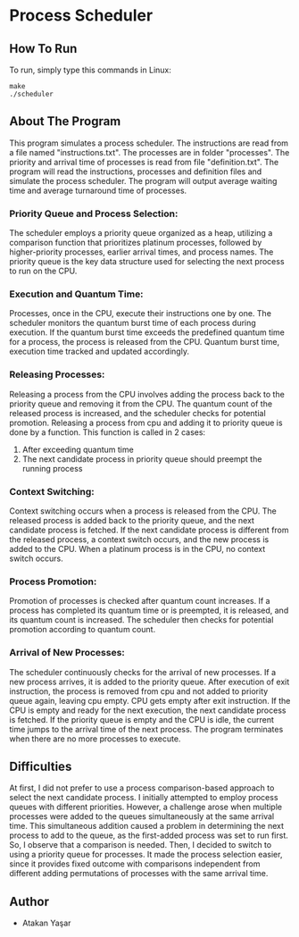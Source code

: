 # Process Scheduler

## How To Run
To run, simply type this commands in Linux:
```
make
./scheduler
```

## About The Program
This program simulates a process scheduler. The instructions are read from a file named "instructions.txt". The processes are in folder "processes". The priority and arrival time of processes is read from file "definition.txt".  The program will read the instructions, processes and definition files and simulate the process scheduler. The program will output average waiting time and average turnaround time of processes.  

### Priority Queue and Process Selection:
The scheduler employs a priority queue organized as a heap, utilizing a comparison function that prioritizes platinum processes, followed by higher-priority processes, earlier arrival times, and process names. The priority queue is the key data structure used for selecting the next process to run on the CPU.

### Execution and Quantum Time:
Processes, once in the CPU, execute their instructions one by one. The scheduler monitors the quantum burst time of each process during execution. If the quantum burst time exceeds the predefined quantum time for a process, the process is released from the CPU. Quantum burst time, execution time tracked and updated accordingly. 

### Releasing Processes:
Releasing a process from the CPU involves adding the process back to the priority queue and removing it from the CPU. The quantum count of the released process is increased, and the scheduler checks for potential promotion. Releasing a process from cpu and adding it to priority queue is done by a function. This function is called in 2 cases:
1. After exceeding quantum time
2. The next candidate process in priority queue should preempt the running process

### Context Switching:
Context switching occurs when a process is released from the CPU. The released process is added back to the priority queue, and the next candidate process is fetched. If the next candidate process is different from the released process, a context switch occurs, and the new process is added to the CPU. When a platinum process is in the CPU, no context switch occurs.

### Process Promotion:
Promotion of processes is checked after quantum count increases. If a process has completed its quantum time or is preempted, it is released, and its quantum count is increased. The scheduler then checks for potential promotion according to quantum count.

### Arrival of New Processes:
The scheduler continuously checks for the arrival of new processes. If a new process arrives, it is added to the priority queue. After execution of exit instruction, the process is removed from cpu and not added to priority queue again, leaving cpu empty. CPU gets empty after exit instruction. If the CPU is empty and ready for the next execution, the next candidate process is fetched. If the priority queue is empty and the CPU is idle, the current time jumps to the arrival time of the next process. The program terminates when there are no more processes to execute.

## Difficulties
At first, I did not prefer to use a process comparison-based approach to select the next candidate process. I initially attempted to employ process queues with different priorities. However, a challenge arose when multiple processes were added to the queues simultaneously at the same arrival time. This simultaneous addition caused a problem in determining the next process to add to the queue, as the first-added process was set to run first. So, I observe that a comparison is needed. Then, I decided to switch to using a priority queue for processes. It made the process selection easier, since it provides fixed outcome with comparisons independent from different adding permutations of processes with the same arrival time.

## Author
* Atakan Yaşar